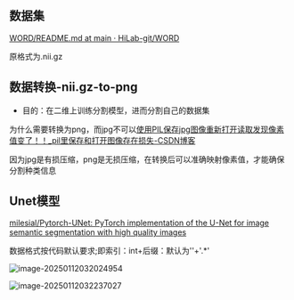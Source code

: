 ## 数据集

[WORD/README.md at main · HiLab-git/WORD](https://github.com/HiLab-git/WORD/blob/main/README.md)

原格式为.nii.gz





## 数据转换-nii.gz-to-png

+ 目的：在二维上训练分割模型，进而分割自己的数据集

为什么需要转换为png，而jpg不可以[使用PIL保存jpg图像重新打开读取发现像素值变了！！_pil里保存和打开图像存在损失-CSDN博客](https://blog.csdn.net/BUPT_Kwong/article/details/100972964)

因为jpg是有损压缩，png是无损压缩，在转换后可以准确映射像素值，才能确保分割种类信息



## Unet模型

[milesial/Pytorch-UNet: PyTorch implementation of the U-Net for image semantic segmentation with high quality images](https://github.com/milesial/Pytorch-UNet)

数据格式按代码默认要求;即索引：int+后缀：默认为''+'.*'

![image-20250112032024954](C:\Users\CYD\AppData\Roaming\Typora\typora-user-images\image-20250112032024954.png)

![image-20250112032237027](C:\Users\CYD\AppData\Roaming\Typora\typora-user-images\image-20250112032237027.png)

